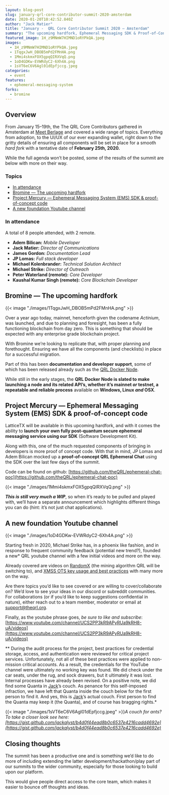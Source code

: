```yaml
---
layout: blog-post
slug: january-qrl-core-contributor-summit-2020-amsterdam
date: 2020-01-20T10:42:52.840Z
author: "Jack Matier"
title: "January -  QRL Core Contributor Summit 2020 — Amsterdam"
summary: "The upcoming hardfork, Ephemeral Messaging SDK & Proof-of-Concept, and A new Foundation Youtube channel"
featured_image: 1H_z9MNmW7HIMND1oRYPkQA.jpeg
images:
  - 1H_z9MNmW7HIMND1oRYPkQA.jpeg
  - 1TqgxJwH_DBOB5mPd2FMnHA.png
  - 1Mmi4skmxFOX5gpqQIRXVqQ.png
  - 1oD4GDKw-EVWRdyC2-6Xh4A.png
  - 1sVT6eC6V6Agl01dEpfjccg.jpeg
categories:
  - event
features:
  - ephemeral-messaging-system
forks:
  - bromine
---
```


## **Overview**

From January 15–19th, the The QRL Core Contributors gathered in Amsterdam at [Meet Berlage](https://meetberlage.com/) and covered a wide range of topics. Everything from adoption, to the UI/UX of our ever expanding wallet, right down to the gritty details of ensuring all components will be set in place for a smooth *hard fork* with a tentative date of **February 25th, 2020.**

While the full agenda won’t be posted, some of the results of the summit are below with more on their way.

### **Topics**

* [In attendance](#cbcb)
* [Bromine — The upcoming hardfork](#687b)
* [Project Mercury — Ephemeral Messaging System (EMS) SDK & proof-of-concept code](#4965)
* [A new foundation Youtube channel](#a54f)

### In attendance

A total of 8 people attended, with 2 remote.

* **Adem Bilican:** *Mobile Developer*
* **Jack Matier:** *Director of Communications*
* **James Gordon:** *Documentation Lead*
* **JP Lomas:** *Full stack developer*
* **Michael Kolenbrander:** *Technical Solution Architect*
* **Michael Strike:** *Director of Outreach*
* **Peter Waterland (remote):** *Core Developer*
* **Kaushal Kumar Singh (remote):** *Core Blockchain Developer*

## **Bromine — The upcoming hardfork**

{{< image "./images/1TqgxJwH_DBOB5mPd2FMnHA.png" >}}

Over a year ago today, mainnet, henceforth given the codename *Actinium*, was launched, and due to planning and foresight, has been a fully functioning blockchain from day zero. This is something that should be expected with any enterprise grade blockchain project.

With Bromine we’re looking to replicate that, with proper planning and forethought. Ensuring we have all the components (and checklists) in place for a successful migration.

Part of this has been **documentation and developer support**, some of which has been released already such as the [QRL Docker Node](https://docs.theqrl.org/node/docker/).

While still in the early stages, the **QRL Docker Node is slated to make launching a node and its related API’s, **whether it’s mainnet *or* testnet,** a repeatable and reliable process** available on **Windows, Linux *and* OSX**.

## Project Mercury — Ephemeral Messaging System (EMS) SDK & proof-of-concept code

LatticeTX will be available in this upcoming hardfork, and with it comes the ability to **launch your own fully post-quantum secure ephemeral messaging service using our SDK** (Software Development Kit).

Along with this, one of the much requested components of bringing in developers is more proof of concept code. With that in mind, JP Lomas and Adem Bilican mocked up a **proof-of-concept QRL Ephemeral Chat** using the SDK over the last few days of the summit.

Code can be found on github: [https://github.com/theQRL/ephemeral-chat-poc](https://github.com/theQRL/ephemeral-chat-poc)

{{< image "./images/1Mmi4skmxFOX5gpqQIRXVqQ.png" >}}

***This is still very much a WIP***, so when it’s ready to be pulled and played with, we’ll have a separate announcement which highlights different things you can do (hint: it’s not just chat applications).

## A new foundation Youtube channel

{{< image "./images/1oD4GDKw-EVWRdyC2-6Xh4A.png" >}}

Starting fresh in 2020, Michael Strike has, in a phoenix like fashion, and in response to frequent community feedback (potential new trend?), founded a new* QRL youtube channel with a few initial videos and more on the way.

Already covered are videos on [RandomX](https://www.youtube.com/watch?v=S0ETCcT3vGY) (the mining algorithm QRL will be switching to), and [XMSS OTS key usage and best practices](https://www.youtube.com/watch?v=acHQGGuom7s) with many more on the way.

Are there topics you’d like to see covered or are willing to cover/collaborate on? We’d love to see your ideas in our discord or subreddit communities. For collaborations (or if you’d like to keep suggestions confidential in nature), either reach out to a team member, moderator or email at [support@theqrl.org](mailto:support@theqrl.org).

Finally, as the youtube phrase goes, *be sure to like and subscribe*: [https://www.youtube.com/channel/UCS2PP3kR9APyRUa9kRH8-uA/videos](https://www.youtube.com/channel/UCS2PP3kR9APyRUa9kRH8-uA/videos)

** During the audit process for the project, best practices for credential storage, access, and authentication were reviewed for critical project services. Unfortunately, not all of these best practices were applied to non-mission critical accounts. As a result, the credentials for the YouTube channel were ultimately no working key was found. We did check under the car seats, under the rug, and sock drawers, but it ultimately it was lost. Internal processes have already been revised. On a positive note, we did find some Quanta in [Jack](http://twitter.com/jackalyst)’s couch. As penance for this self-imposed infraction, we have left that Quanta inside the couch below for the first person to find it. And yes, this is [Jack](http://twitter.com/jackalyst)’s actual couch. First person to find the Quanta may keep it (the Quanta), and of course has bragging rights.*

{{< image "./images/1sVT6eC6V6Agl01dEpfjccg.jpeg" >}}*A couch for ants? To take a closer look see here: [https://gist.github.com/jackalyst/b4d0f44ead8b0c6537e4216cadd4692e](https://gist.github.com/jackalyst/b4d0f44ead8b0c6537e4216cadd4692e)*

## Closing thoughts

The summit has been a productive one and is something we’d like to do more of including extending the latter development/hackathon/play part of our summits to the wider community, especially for those looking to build upon our platform.

This would give people direct access to the core team, which makes it easier to bounce off thoughts and ideas.